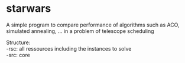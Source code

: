 # starwars
A simple program to compare performance of algorithms such as ACO, simulated annealing, ... in a problem of telescope scheduling

Structure:  
  -rsc: all ressources including the instances to solve  
  -src: core  

